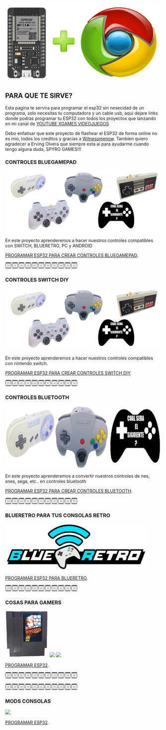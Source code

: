 <img src="imagenes/ESP32+c.png"
height="250">



## PARA QUE TE SIRVE?

Esta pagina te servira para programar el esp32 sin nesecidad de un programa, solo necesitas tu computadora y un cable usb, aqui dejare links donde podras programar tu ESP32 con todos los proyectos que lanzando en mi canal de [YOUTUBE XGAMES VIDEOJUEGOS](https://www.youtube.com/channel/UCusIoB_4vKBwBtdc81PolUw)

Debo enfatisar que este proyecto de flashear el ESP32 de forma online no es mio, todos los creditos y gracias a [Witnessmenow](https://github.com/witnessmenow/ESP-Web-Tools-Tutorial). Tambien quiero agradecer a Erving Olvera que siempre esta ai para ayudarme cuando tengo alguna duda, SPYRO GAMES!!!



### CONTROLES BLUEGAMEPAD

<img src="imagenes/controles_switch.png"
height="200">

En este proyecto aprenderemos a hacer nuestros controles compatibles con SWITCH, BLUERETRO, PC y ANDROID

[PROGRAMAR ESP32 PARA CREAR CONTROLES BLUEGAMEPAD](new_controls.md).


<img src="imagenes/dividir.jpg"
height="20">



### CONTROLES SWITCH DIY

<img src="imagenes/controles_switch.png"
height="200">

En este proyecto aprenderemos a hacer nuestros controles compatibles con nintendo switch.

[PROGRAMAR ESP32 PARA CREAR CONTROLES SWITCH DIY](controles_switch.md).


<img src="imagenes/dividir.jpg"
height="20">

### CONTROLES BLUETOOTH

<img src="imagenes/LOGO CONTROLES.png"
height="200">

En este proyecto aprenderemos a convertir nuestros controles de nes, snes, sega, etc.. en controles bluetooth

[PROGRAMAR ESP32 PARA CREAR CONTROLES BLUETOOTH](controlesbluetooth.md).


<img src="imagenes/dividir.jpg"
height="20">

### BLUERETRO PARA TUS CONSOLAS RETRO

<img src="imagenes/LOGO BLUERETRO.png"
height="150">

[PROGRAMAR ESP32 PARA BLUERETRO](blueretro.md).


<img src="imagenes/dividir.jpg"
height="20">

### COSAS PARA GAMERS


 <img src="imagenes/cartucho.gif"
height="150">     <img src="imagenes/ncat.png"
height="150"> <img src="proyectos/varios/duke/controlxbox.gif"
height="150">


[PROGRAMAR ESP32](cartnes.md).


<img src="imagenes/dividir.jpg"
height="20">


<img src="imagenes/dividir.jpg"
height="20">

### MODS CONSOLAS
 <img src="https://phantom-marca.unidadeditorial.es/b735574ec80972e8517c616d6170cd56/crop/0x30/883x526/resize/1320/f/jpg/assets/multimedia/imagenes/2022/06/11/16549018703167.jpg"
height="150">

[PROGRAMAR ESP32](cartnes.md).
